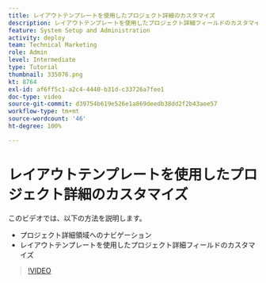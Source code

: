 ```yaml
---
title: レイアウトテンプレートを使用したプロジェクト詳細のカスタマイズ
description: レイアウトテンプレートを使用したプロジェクト詳細フィールドのカスタマイズ方法について説明します。
feature: System Setup and Administration
activity: deploy
team: Technical Marketing
role: Admin
level: Intermediate
type: Tutorial
thumbnail: 335076.png
kt: 8764
exl-id: af6ff5c1-a2c4-4440-b31d-c33726a7fee1
doc-type: video
source-git-commit: d39754b619e526e1a869deedb38dd2f2b43aee57
workflow-type: tm+mt
source-wordcount: '46'
ht-degree: 100%

---
```


# レイアウトテンプレートを使用したプロジェクト詳細のカスタマイズ

このビデオでは、以下の方法を説明します。

* プロジェクト詳細領域へのナビゲーション
* レイアウトテンプレートを使用したプロジェクト詳細フィールドのカスタマイズ

>[!VIDEO](https://video.tv.adobe.com/v/335076/?quality=12)
